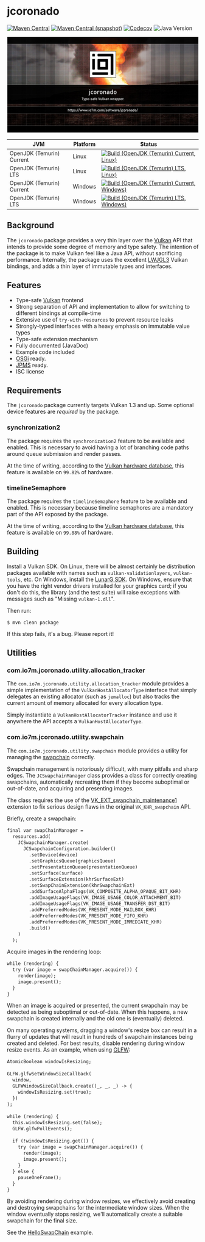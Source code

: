 jcoronado
===

[![Maven Central](https://img.shields.io/maven-central/v/com.io7m.jcoronado/com.io7m.jcoronado.svg?style=flat-square)](http://search.maven.org/#search%7Cga%7C1%7Cg%3A%22com.io7m.jcoronado%22)
[![Maven Central (snapshot)](https://img.shields.io/nexus/s/com.io7m.jcoronado/com.io7m.jcoronado?server=https%3A%2F%2Fs01.oss.sonatype.org&style=flat-square)](https://s01.oss.sonatype.org/content/repositories/snapshots/com/io7m/jcoronado/)
[![Codecov](https://img.shields.io/codecov/c/github/io7m-com/jcoronado.svg?style=flat-square)](https://codecov.io/gh/io7m-com/jcoronado)
![Java Version](https://img.shields.io/badge/22-java?label=java&color=d4e65c)

![com.io7m.jcoronado](./src/site/resources/jcoronado.jpg?raw=true)

| JVM | Platform | Status |
|-----|----------|--------|
| OpenJDK (Temurin) Current | Linux | [![Build (OpenJDK (Temurin) Current, Linux)](https://img.shields.io/github/actions/workflow/status/io7m-com/jcoronado/main.linux.temurin.current.yml)](https://www.github.com/io7m-com/jcoronado/actions?query=workflow%3Amain.linux.temurin.current)|
| OpenJDK (Temurin) LTS | Linux | [![Build (OpenJDK (Temurin) LTS, Linux)](https://img.shields.io/github/actions/workflow/status/io7m-com/jcoronado/main.linux.temurin.lts.yml)](https://www.github.com/io7m-com/jcoronado/actions?query=workflow%3Amain.linux.temurin.lts)|
| OpenJDK (Temurin) Current | Windows | [![Build (OpenJDK (Temurin) Current, Windows)](https://img.shields.io/github/actions/workflow/status/io7m-com/jcoronado/main.windows.temurin.current.yml)](https://www.github.com/io7m-com/jcoronado/actions?query=workflow%3Amain.windows.temurin.current)|
| OpenJDK (Temurin) LTS | Windows | [![Build (OpenJDK (Temurin) LTS, Windows)](https://img.shields.io/github/actions/workflow/status/io7m-com/jcoronado/main.windows.temurin.lts.yml)](https://www.github.com/io7m-com/jcoronado/actions?query=workflow%3Amain.windows.temurin.lts)|


## Background

The `jcoronado` package provides a very thin layer over the [Vulkan](https://www.vulkan.org/)
API that intends to provide some degree of memory and type safety. The intention
of the package is to make Vulkan feel like a Java API, without sacrificing
performance. Internally, the package uses the excellent [LWJGL3](https://www.lwjgl.org/)
Vulkan bindings, and adds a thin layer of immutable types and interfaces.

## Features

* Type-safe [Vulkan](https://www.vulkan.org/) frontend
* Strong separation of API and implementation to allow for switching to different bindings at compile-time
* Extensive use of `try-with-resources` to prevent resource leaks
* Strongly-typed interfaces with a heavy emphasis on immutable value types
* Type-safe extension mechanism
* Fully documented (JavaDoc)
* Example code included
* [OSGi](https://www.osgi.org/) ready.
* [JPMS](https://en.wikipedia.org/wiki/Java_Platform_Module_System) ready.
* ISC license

## Requirements

The `jcoronado` package currently targets Vulkan 1.3 and up. Some optional
device features are _required_ by the package.

### synchronization2

The package requires the `synchronization2` feature to be available and enabled.
This is necessary to avoid having a lot of branching code paths around queue
submission and render passes.

At the time of writing, according to the
[Vulkan hardware database](https://vulkan.gpuinfo.org/listdevicescoverage.php?core=1.3&feature=synchronization2&platform=all),
this feature is available on `99.82%` of hardware.

### timelineSemaphore

The package requires the `timelineSemaphore` feature to be available and
enabled. This is necessary because timeline semaphores are a mandatory part
of the API exposed by the package.

At the time of writing, according to the
[Vulkan hardware database](https://vulkan.gpuinfo.org/listdevicescoverage.php?core=1.2&feature=timelineSemaphore&platform=all),
this feature is available on `99.88%` of hardware.

## Building

Install a Vulkan SDK. On Linux, there will be almost certainly be distribution
packages available with names such as `vulkan-validationlayers`, `vulkan-tools`,
etc. On Windows, install the [LunarG SDK](https://vulkan.lunarg.com/). On
Windows, ensure that you have the right vendor drivers installed for your
graphics card; if you don't do this, the library (and the test suite) will
raise exceptions with messages such as "Missing `vulkan-1.dll`".

Then run:

```
$ mvn clean package
```

If this step fails, it's a bug. Please report it!

## Utilities

### com.io7m.jcoronado.utility.allocation_tracker

The `com.io7m.jcoronado.utility.allocation_tracker` module provides a simple
implementation of the `VulkanHostAllocatorType` interface that simply delegates
an existing allocator (such as `jemalloc`) but also tracks the current amount
of memory allocated for every allocation type.

Simply instantiate a `VulkanHostAllocatorTracker` instance and use it anywhere
the API accepts a `VulkanHostAllocatorType`.

### com.io7m.jcoronado.utility.swapchain

The `com.io7m.jcoronado.utility.swapchain` module provides a utility for
managing the [swapchain](https://registry.khronos.org/vulkan/specs/latest/man/html/VK_KHR_swapchain.html)
correctly.

Swapchain management is notoriously difficult, with many pitfalls and sharp
edges. The `JCSwapchainManager` class provides a class for correctly creating
swapchains, automatically recreating them if they become suboptimal or
out-of-date, and acquiring and presenting images.

The class requires the use of the
[VK_EXT_swapchain_maintenance1](https://registry.khronos.org/vulkan/specs/latest/man/html/VK_EXT_swapchain_maintenance1.html)
extension to fix serious design flaws in the original `VK_KHR_swapchain` API.

Briefly, create a swapchain:

```
final var swapChainManager =
  resources.add(
    JCSwapchainManager.create(
      JCSwapchainConfiguration.builder()
        .setDevice(device)
        .setGraphicsQueue(graphicsQueue)
        .setPresentationQueue(presentationQueue)
        .setSurface(surface)
        .setSurfaceExtension(khrSurfaceExt)
        .setSwapChainExtension(khrSwapchainExt)
        .addSurfaceAlphaFlags(VK_COMPOSITE_ALPHA_OPAQUE_BIT_KHR)
        .addImageUsageFlags(VK_IMAGE_USAGE_COLOR_ATTACHMENT_BIT)
        .addImageUsageFlags(VK_IMAGE_USAGE_TRANSFER_DST_BIT)
        .addPreferredModes(VK_PRESENT_MODE_MAILBOX_KHR)
        .addPreferredModes(VK_PRESENT_MODE_FIFO_KHR)
        .addPreferredModes(VK_PRESENT_MODE_IMMEDIATE_KHR)
        .build()
    )
  );
```

Acquire images in the rendering loop:

```
while (rendering) {
  try (var image = swapChainManager.acquire()) {
    render(image);
    image.present();
  }
}
```

When an image is acquired or presented, the current swapchain may be detected
as being suboptimal or out-of-date. When this happens, a new swapchain is
created internally and the old one is (eventually) deleted.

On many operating systems, dragging a window's resize box can result in
a flurry of updates that will result in hundreds of swapchain instances being
created and deleted. For best results, disable rendering during window resize
events. As an example, when using [GLFW](https://www.glfw.org/):

```
AtomicBoolean windowIsResizing;

GLFW.glfwSetWindowSizeCallback(
  window,
  GLFWWindowSizeCallback.create((_, _, _) -> {
    windowIsResizing.set(true);
  })
);

while (rendering) {
  this.windowIsResizing.set(false);
  GLFW.glfwPollEvents();

  if (!windowIsResizing.get()) {
    try (var image = swapChainManager.acquire()) {
      render(image);
      image.present();
    }
  } else {
    pauseOneFrame();
  }
}
```

By avoiding rendering during window resizes, we effectively avoid creating
and destroying swapchains for the intermediate window sizes. When the window
eventually stops resizing, we'll automatically create a suitable swapchain
for the final size.

See the [HelloSwapChain](com.io7m.jcoronado.examples/src/main/java/com/io7m/jcoronado/examples/HelloSwapChain.java)
example.

